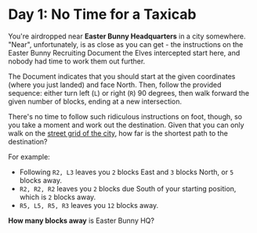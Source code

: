 # Day 1: No Time for a Taxicab

You're airdropped near **Easter Bunny Headquarters** in a city somewhere.
"Near", unfortunately, is as close as you can get - the instructions on the
Easter Bunny Recruiting Document the Elves intercepted start here, and nobody
had time to work them out further.

The Document indicates that you should start at the given coordinates (where you
just landed) and face North. Then, follow the provided sequence: either turn 
left (`L`) or right (`R`) 90 degrees, then walk forward the given number of 
blocks, ending at a new intersection.

There's no time to follow such ridiculous instructions on foot, though, so you
take a moment and work out the destination. Given that you can only walk on the
[street grid of the city][1], how far is the shortest path to the destination?

For example:

- Following `R2, L3` leaves you `2` blocks East and `3` blocks North, or `5`
  blocks away.
- `R2, R2, R2` leaves you `2` blocks due South of your starting position,
  which is `2` blocks away.
- `R5, L5, R5, R3` leaves you `12` blocks away.

**How many blocks away** is Easter Bunny HQ?

[1]: https://en.wikipedia.org/wiki/Taxicab_geometry
